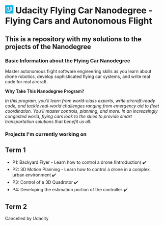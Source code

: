 # ![image](udacity.jpg) Udacity Flying Car Nanodegree - Flying Cars and Autonomous Flight
## This is a repository with my solutions to the projects of the Nanodegree


### Basic Information about the Flying Car Nanodegree

Master autonomous flight software engineering skills as you learn about drone robotics, develop sophisticated flying car systems, and write real code for real aircraft.

**Why Take This Nanodegree Program?**


*In this program, you’ll learn from world-class experts, write aircraft-ready code, and tackle real-world challenges ranging from emergency aid to fleet coordination. You’ll master controls, planning, and more. In an increasingly congested world, flying cars look to the skies to provide smart transportation solutions that benefit us all.*

### Projects I'm currently working on
## Term 1
* P1: Backyard Flyer - Learn how to control a drone (Introduction)  :heavy_check_mark:
* P2: 3D Motion Planning - Learn how to control a drone in a complex urban environment :heavy_check_mark:
* P3: Control of a 3D Quadrotor :heavy_check_mark:
* P4: Developing the estimation portion of the controller :heavy_check_mark:

## Term 2
Cancelled by Udacity
